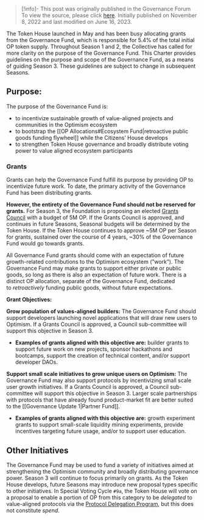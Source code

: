 > [!info]- This post was originally published in the Governance Forum
> To view the source, please click [here](https://gov.optimism.io/t/governance-fund-charter/3944). Initially published on November 8, 2022 and last modified on June 16, 2023.

<span class="notvisible"></span>
The Token House launched in May and has been busy allocating grants from the Governance Fund, which is responsible for 5.4% of the total initial OP token supply. Throughout Season 1 and 2, the Collective has called for more clarity on the purpose of the Governance Fund. This Charter provides guidelines on the purpose and scope of the Governance Fund, as a means of guiding Season 3. These guidelines are subject to change in subsequent Seasons.

## **Purpose:**

The purpose of the Governance Fund is:

- to incentivize sustainable growth of value-aligned projects and communities in the Optimism ecosystem
- to bootstrap the [[OP Allocations#Ecosystem Fund|retroactive public goods funding flywheel]] while the Citizens’ House develops
- to strengthen Token House governance and broadly distribute voting power to value aligned ecosystem participants

### **Grants**

Grants can help the Governance Fund fulfill its purpose by providing OP to incentivize future work. To date, the primary activity of the Governance Fund has been distributing grants.

**However, the entirety of the Governance Fund should not be reserved for grants.** For Season 3, the Foundation is proposing an elected [Grants Council](https://gov.optimism.io/t/draft-moving-to-a-grants-council/3945) with a budget of 5M OP. If the Grants Council is approved, and continues in future Seasons, Seasonal budgets will be determined by the Token House. If the Token House continues to approve ~5M OP per Season for grants, sustained over the course of 4 years, ~30% of the Governance Fund would go towards grants.

All Governance Fund grants should come with an expectation of future growth-related contributions to the Optimism ecosystem (”work”). The Governance Fund may make grants to support either private or public goods, so long as there is also an expectation of future work. There is a distinct OP allocation, separate of the Governance Fund, dedicated to _retroactively_ funding public goods, without future expectations.

**Grant Objectives:**

**Grow population of values-aligned builders:** The Governance Fund should support developers launching novel applications that will draw new users to Optimism. If a Grants Council is approved, a Council sub-committee will support this objective in Season 3.

- **Examples of grants aligned with this objective are:** builder grants to support future work on new projects, sponsor hackathons and bootcamps, support the creation of technical content, and/or support developer DAOs.

**Support small scale initiatives to grow unique users on Optimism:** The Governance Fund may also support protocols by incentivizing small scale user growth initiatives. If a Grants Council is approved, a Council sub-committee will support this objective in Season 3. Larger scale partnerships with protocols that have already found product-market fit are better suited to the [[Governance Update 1|Partner Fund]].

- **Examples of grants aligned with this objective are:** growth experiment grants to support small-scale liquidity mining experiments, provide incentives targeting future usage, and/or to support user education.

## Other Initiatives

The Governance Fund may be used to fund a variety of initiatives aimed at strengthening the Optimism community and broadly distributing governance power. Season 3 will continue to focus primarily on grants. As the Token House develops, future Seasons may introduce new proposal types specific to other initiatives. In Special Voting Cycle ``#9a``, the Token House will vote on a proposal to enable a portion of OP from this category to be _delegated_ to value-aligned protocols via the [Protocol Delegation Program](https://gov.optimism.io/t/draft-protocol-delegation-program/3946), but this does not constitute _spend._